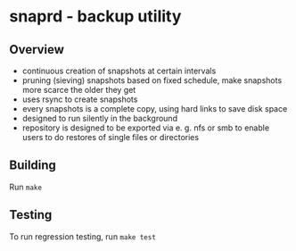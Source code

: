 snaprd - backup utility
=======================


Overview
--------

- continuous creation of snapshots at certain intervals
- pruning (sieving) snapshots based on fixed schedule, make
  snapshots more scarce the older they get
- uses rsync to create snapshots
- every snapshots is a complete copy, using hard links to
  save disk space
- designed to run silently in the background
- repository is designed to be exported via e. g. nfs or smb
  to enable users to do restores of single files or directories


Building
--------

Run `make`

Testing
-------

To run regression testing, run `make test`
